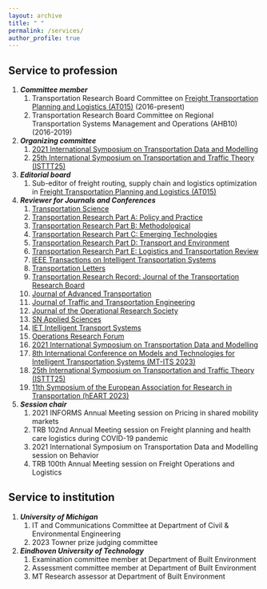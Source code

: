 ```yaml
---
layout: archive
title: " "
permalink: /services/
author_profile: true
---
```



## Service to profession

1. ***Committee member***
     1. Transportation Research Board Committee on [Freight Transportation Planning and Logistics (AT015)](https://freightplanning.org/) (2016-present)
     2. Transportation Research Board Committee on Regional Transportation Systems Management and Operations (AHB10) (2016-2019)
2. ***Organizing committee***
     1. [2021 International Symposium on Transportation Data and Modelling](https://limos.engin.umich.edu/istdm2021/)
     2. [25th International Symposium on Transportation and Traffic Theory (ISTTT25)](https://limos.engin.umich.edu/isttt25/)
3. ***Editorial board***
     1. Sub-editor of freight routing, supply chain and logistics optimization in [Freight Transportation Planning and Logistics (AT015)](https://freightplanning.org/editorial-board/)
4. ***Reviewer for Journals and Conferences***
    1. [Transportation Science](https://pubsonline.informs.org/journal/trsc)
    2. [Transportation Research Part A: Policy and Practice](https://www.sciencedirect.com/journal/transportation-research-part-a-policy-and-practice)
    3. [Transportation Research Part B: Methodological](https://www.sciencedirect.com/journal/transportation-research-part-b-methodological)
    4. [Transportation Research Part C: Emerging Technologies](https://www.sciencedirect.com/journal/transportation-research-part-c-emerging-technologies)
    5. [Transportation Research Part D: Transport and Environment](https://www.sciencedirect.com/journal/transportation-research-part-d-transport-and-environment)
    6. [Transportation Research Part E: Logistics and Transportation Review](https://www.sciencedirect.com/journal/transportation-research-part-e-logistics-and-transportation-review)
    7. [IEEE Transactions on Intelligent Transportation Systems](https://ieeexplore.ieee.org/xpl/RecentIssue.jsp?punumber=6979)
    8. [Transportation Letters](https://www.tandfonline.com/journals/ytrl20)
    9. [Transportation Research Record: Journal of the Transportation Research Board](https://journals.sagepub.com/home/trr)
    10. [Journal of Advanced Transportation](https://www.hindawi.com/journals/jat/)
    11. [Journal of Traffic and Transportation Engineering](https://www.sciencedirect.com/journal/journal-of-traffic-and-transportation-engineering-english-edition)
    12. [Journal of the Operational Research Society](https://www.tandfonline.com/journals/tjor20)
    13. [SN Applied Sciences](https://www.springer.com/journal/42452?gclid=Cj0KCQjw2cWgBhDYARIsALggUhoS6CSmt1CieMpBuugmzQnvXxWKpcuGyD8Y--Hk1ipPVJYu_qkmIMcaAoVBEALw_wcB)
    14. [IET Intelligent Transport Systems](https://ietresearch.onlinelibrary.wiley.com/journal/17519578)
    15. [Operations Research Forum](https://www.springer.com/journal/43069)
    16. [2021 International Symposium on Transportation Data and Modelling](https://limos.engin.umich.edu/istdm2021/)
    17. [8th International Conference on Models and Technologies for Intelligent Transportation Systems (MT-ITS 2023)](https://mt-its2023.eurecom.fr/)
    18. [25th International Symposium on Transportation and Traffic Theory (ISTTT25)](https://limos.engin.umich.edu/isttt25/)
    19. [11th Symposium of the European Association for Research in Transportation (hEART 2023)](https://heart2023.org/)
5. ***Session chair***
    1. 2021 INFORMS Annual Meeting session on Pricing in shared mobility markets
    2. TRB 102nd Annual Meeting session on Freight planning and health care logistics during COVID-19 pandemic
    3. 2021 International Symposium on Transportation Data and Modelling session on Behavior
    4. TRB 100th Annual Meeting session on Freight Operations and Logistics

## Service to institution

1. ***University of Michigan***
    1. IT and Communications Committee at Department of Civil & Environmental Engineering
    2. 2023 Towner prize judging committee
2. ***Eindhoven University of Technology***
    1. Examination committee member at Department of Built Environment
    2. Assessment committee member at Department of Built Environment
    3. MT Research assessor at Department of Built Environment  

